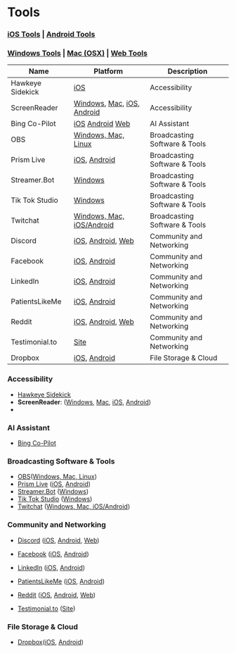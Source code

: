 # Tools

### [iOS Tools](ios/README.md) | [Android Tools](android/README.md)

### [Windows Tools](windows/README.md) | [Mac (OSX)](osx/README.md) | [Web Tools](web/README.md)

| Name | Platform | Description |
| --- | --- | --- |
| Hawkeye Sidekick | [iOS](https://apps.apple.com/us/app/hawkeye-sidekick/id1492668756) | Accessibility |
| ScreenReader | [Windows](https://support.microsoft.com/en-us/windows/complete-guide-to-narrator-e4397a0d-ef4f-b386-d8ae-c172f109bdb1), [Mac](https://www.apple.com/voiceover/info/guide/_1121.html), [iOS](https://support.apple.com/guide/iphone/turn-on-and-practice-voiceover-iph3e2e415f/ios), [Android](https://support.google.com/accessibility/android/answer/6007100?hl=en) | Accessibility |
| Bing Co-Pilot | [iOS](https://apps.apple.com/us/app/microsoft-copilot/id6472538445) [Android](https://play.google.com/store/apps/details?id=com.microsoft.copilot) [Web](https://www.bing.com/copilot) | AI Assistant |
| OBS | [Windows, Mac, Linux](https://obsproject.com/download) | Broadcasting Software & Tools |
| Prism Live | [iOS](https://apps.apple.com/us/app/prism-live-streaming-app/id1319056339), [Android](https://play.google.com/store/apps/details?id=com.prism.live) | Broadcasting Software & Tools |
| Streamer.Bot | [Windows](https://streamer.bot/downloads) | Broadcasting Software & Tools |
| Tik Tok Studio | [Windows](https://www.tiktok.com/studio/download?download_source=creator_hub) | Broadcasting Software & Tools |
| Twitchat | [Windows, Mac, iOS/Android](https://twitchat.fr/) | Broadcasting Software & Tools |
| Discord | [iOS](https://apps.apple.com/us/app/discord-chat-talk-hangout/id985746746), [Android](https://play.google.com/store/apps/details?id=com.discord&hl=en_US&gl=US), [Web](https://www.discord.com/app) | Community and Networking |
| Facebook | [iOS](https://play.google.com/store/apps/details?id=com.facebook.katana&hl=en_US&gl=US&pli=1), [Android](https://apps.apple.com/us/app/facebook/id284882215) | Community and Networking |
| LinkedIn | [iOS](https://apps.apple.com/us/app/linkedin-network-job-finder/id288429040), [Android](https://play.google.com/store/apps/details?id=com.linkedin.android&hl=en_US&gl=US) | Community and Networking |
| PatientsLikeMe | [iOS](https://apps.apple.com/in/app/patientslikeme/id1237832232), [Android](https://play.google.com/store/apps/details?id=com.patientslikeme.android&hl=en_US&gl=US) | Community and Networking |
| Reddit | [iOS](https://apps.apple.com/us/app/reddit/id1064216828), [Android](https://play.google.com/store/apps/details?id=com.reddit.frontpage&hl=en_US&gl=US), [Web](https://www.reddit.com/account/register/) | Community and Networking |
| Testimonial.to | [Site](https://testimonial.to/) | Community and Networking |
| Dropbox | [iOS](https://apps.apple.com/us/app/dropbox-cloud-photo-storage/id327630330), [Android](https://play.google.com/store/apps/details?id=com.dropbox.android) | File Storage & Cloud |



### Accessibility

* [Hawkeye Sidekick](https://apps.apple.com/us/app/hawkeye-sidekick/id1492668756)
* **ScreenReader**: ([Windows](https://support.microsoft.com/en-us/windows/complete-guide-to-narrator-e4397a0d-ef4f-b386-d8ae-c172f109bdb1), [Mac](https://www.apple.com/voiceover/info/guide/_1121.html), [iOS](https://support.apple.com/guide/iphone/turn-on-and-practice-voiceover-iph3e2e415f/ios), [Android](https://support.google.com/accessibility/android/answer/6007100?hl=en))
* 

### AI Assistant

* [Bing Co-Pilot](https://apps.apple.com/us/app/microsoft-copilot/id6472538445)

### Broadcasting Software & Tools

* [OBS](https://obsproject.com/)([Windows, Mac, Linux](https://obsproject.com/download))
* [Prism Live](https://prismlive.com/en_us/) ([iOS](https://apps.apple.com/us/app/prism-live-streaming-app/id1319056339), [Android](https://play.google.com/store/apps/details?id=com.prism.live))
* [Streamer.Bot](https://streamer.bot/) ([Windows](https://streamer.bot/downloads))
* [Tik Tok Studio](https://www.tiktok.com/studio) ([Windows](https://www.tiktok.com/studio/download?download_source=creator_hub))
* [Twitchat](https://twitchat.fr/) ([Windows, Mac, iOS/Android](https://twitchat.fr/))

### Community and Networking

* [Discord](https://www.discord.com/) ([iOS](https://apps.apple.com/us/app/discord-chat-talk-hangout/id985746746), [Android](https://play.google.com/store/apps/details?id=com.discord&hl=en_US&gl=US), [Web](https://www.discord.com/app))

* [Facebook](https://www.facebook.com) ([iOS](https://play.google.com/store/apps/details?id=com.facebook.katana&hl=en_US&gl=US&pli=1), [Android](https://apps.apple.com/us/app/facebook/id284882215))
* [LinkedIn](https://www.linkedin.com/signup) ([iOS](https://apps.apple.com/us/app/linkedin-network-job-finder/id288429040), [Android](https://play.google.com/store/apps/details?id=com.linkedin.android&hl=en_US&gl=US))
* [PatientsLikeMe](patientslikeme.com) ([iOS](https://apps.apple.com/in/app/patientslikeme/id1237832232), [Android](https://play.google.com/store/apps/details?id=com.patientslikeme.android&hl=en_US&gl=US))
* [Reddit](https://www.reddit.com/) ([iOS](https://apps.apple.com/us/app/reddit/id1064216828), [Android](https://play.google.com/store/apps/details?id=com.reddit.frontpage&hl=en_US&gl=US), [Web](https://www.reddit.com/account/register/))
* [Testimonial.to](https://testimonial.to/) ([Site](https://testimonial.to/))

### File Storage & Cloud

* [Dropbox](https://www.dropbox.com/)([iOS](https://apps.apple.com/us/app/dropbox-cloud-photo-storage/id327630330), [Android](https://play.google.com/store/apps/details?id=com.dropbox.android))




